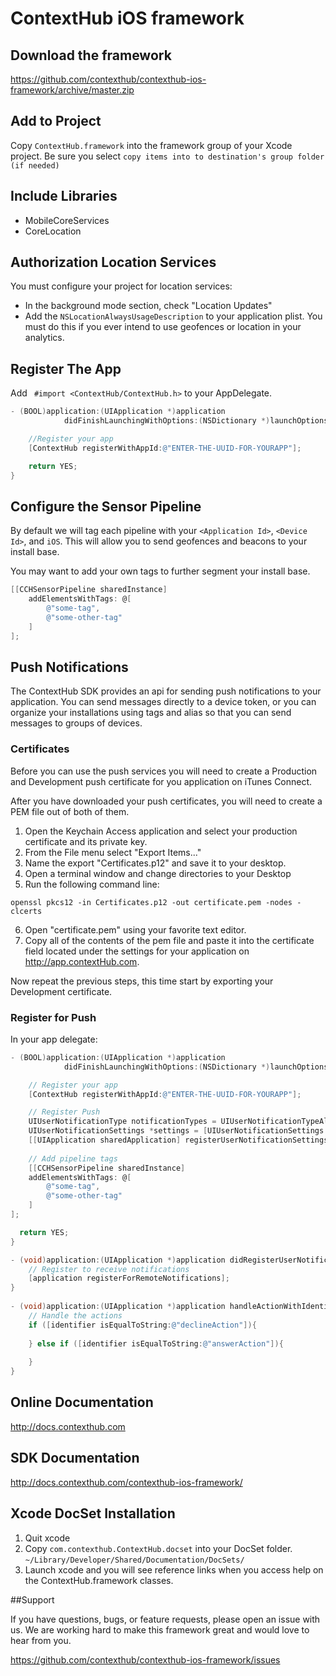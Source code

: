 ContextHub iOS framework
=============

## Download the framework

https://github.com/contexthub/contexthub-ios-framework/archive/master.zip

## Add to Project

Copy `ContextHub.framework` into the framework group of your Xcode project.
Be sure you select `copy items into to destination's group folder (if needed)`
 
## Include Libraries

- MobileCoreServices
- CoreLocation

## Authorization Location Services

You must configure your project for location services:

- In the background mode section, check "Location Updates"
- Add the `NSLocationAlwaysUsageDescription` to your application plist.  You must do this if you ever intend to use geofences or location in your analytics.

## Register The App

Add ` #import <ContextHub/ContextHub.h>` to your AppDelegate.


```objective-c
- (BOOL)application:(UIApplication *)application 
			didFinishLaunchingWithOptions:(NSDictionary *)launchOptions {

    //Register your app
    [ContextHub registerWithAppId:@"ENTER-THE-UUID-FOR-YOURAPP"];

    return YES;
}

```

## Configure the Sensor Pipeline

By default we will tag each pipeline with your `<Application Id>`, `<Device Id>`, and `iOS`. This will allow you to send geofences and beacons to your install base.

You may want to add your own tags to further segment your install base.

```objective-c
[[CCHSensorPipeline sharedInstance] 
    addElementsWithTags: @[
        @"some-tag", 
        @"some-other-tag"
    ]
];
```

## Push Notifications

The ContextHub SDK provides an api for sending push notifications to your application.  You can send messages directly to a device token, or you can organize your installations using tags and alias so that you can send messages to groups of devices.

### Certificates

Before you can use the push services you will need to create a Production and Development push certificate for you application on iTunes Connect.

After you have downloaded your push certificates, you will need to create a PEM file out of both of them.  

1. Open the Keychain Access application and select your production certificate and its private key.
2. From the File menu select "Export Items..."
3. Name the export "Certificates.p12" and save it to your desktop.
4. Open a terminal window and change directories to your Desktop
5. Run the following command line:

```
openssl pkcs12 -in Certificates.p12 -out certificate.pem -nodes -clcerts
```

6. Open "certificate.pem" using your favorite text editor.
7. Copy all of the contents of the pem file and paste it into the certificate field located under the settings for your application on http://app.contextHub.com.

Now repeat the previous steps, this time start by exporting your Development certificate.

### Register for Push

In your app delegate:

``` objective-c
- (BOOL)application:(UIApplication *)application 
			didFinishLaunchingWithOptions:(NSDictionary *)launchOptions {

    // Register your app
    [ContextHub registerWithAppId:@"ENTER-THE-UUID-FOR-YOURAPP"];

    // Register Push
    UIUserNotificationType notificationTypes = UIUserNotificationTypeAlert | UIUserNotificationTypeBadge | UIUserNotificationTypeSound;
    UIUserNotificationSettings *settings = [UIUserNotificationSettings settingsForTypes:notificationTypes categories:nil];
    [[UIApplication sharedApplication] registerUserNotificationSettings:settings];
    
    // Add pipeline tags
    [[CCHSensorPipeline sharedInstance] 
    addElementsWithTags: @[
        @"some-tag", 
        @"some-other-tag"
    ]
];

  return YES;
}

- (void)application:(UIApplication *)application didRegisterUserNotificationSettings:(UIUserNotificationSettings *)notificationSettings {
    // Register to receive notifications
    [application registerForRemoteNotifications];
}
 
- (void)application:(UIApplication *)application handleActionWithIdentifier:(NSString *)identifier forRemoteNotification:(NSDictionary *)userInfo completionHandler:(void(^)())completionHandler {
    // Handle the actions
    if ([identifier isEqualToString:@"declineAction"]){
    
    } else if ([identifier isEqualToString:@"answerAction"]){
    
    }
}
```

## Online Documentation

http://docs.contexthub.com

## SDK Documentation

http://docs.contexthub.com/contexthub-ios-framework/

## Xcode DocSet Installation

1. Quit xcode
2. Copy `com.contexthub.ContextHub.docset` into your DocSet folder.  `~/Library/Developer/Shared/Documentation/DocSets/`
3. Launch xcode and you will see reference links when you access help on the ContextHub.framework classes.

##Support

If you have questions, bugs, or feature requests, please open an issue with us.  We are working hard to make this framework great and would love to hear from you.

https://github.com/contexthub/contexthub-ios-framework/issues
